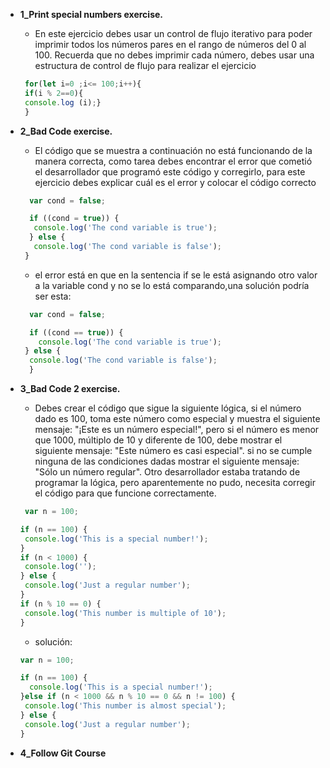 - **1_Print special numbers exercise.**
  - En este ejercicio debes usar un control de flujo iterativo para poder imprimir todos los números pares en el rango  de números del 0 al 100. Recuerda que no debes imprimir cada número, debes usar una estructura de control de flujo  para realizar el ejercicio
   
   ```js
    for(let i=0 ;i<= 100;i++){
    if(i % 2==0){
    console.log (i);}
    }

- **2_Bad Code exercise.**
  - El código que se muestra a continuación no está funcionando de la manera correcta, como tarea debes encontrar   el error que cometió el desarrollador que programó este código y corregirlo, para este ejercicio debes explicar cuál es el error y colocar el código correcto
  ```js
    var cond = false;

    if ((cond = true)) {
     console.log('The cond variable is true');
    } else {
     console.log('The cond variable is false');
   }
  ```
  - el error está en que en la sentencia if  se le está asignando otro valor a la variable cond y no se lo está comparando,una solución podría ser esta:
  ```js
    var cond = false;

    if ((cond == true)) {
      console.log('The cond variable is true');
   } else {
    console.log('The cond variable is false');
    }
  ```

- **3_Bad Code 2 exercise.**
  - Debes crear el código que sigue la siguiente lógica, si el número dado es 100, toma este número como especial y   muestra el siguiente mensaje: "¡Este es un número especial!", pero si el número es menor que 1000, múltiplo de 10   y diferente de 100, debe mostrar el siguiente mensaje: "Este número es casi especial". si no se cumple ninguna de   las condiciones dadas mostrar el siguiente mensaje: "Sólo un número regular". Otro desarrollador estaba tratando  de programar la lógica, pero aparentemente no pudo, necesita corregir el código para que funcione correctamente.
  ```js
   var n = 100;

  if (n == 100) {
   console.log('This is a special number!');
  }
  if (n < 1000) {
   console.log('');
  } else {
   console.log('Just a regular number');
  }
  if (n % 10 == 0) {
   console.log('This number is multiple of 10');
  }
  ```
  - solución:

  ```js
  var n = 100;

  if (n == 100) {
    console.log('This is a special number!');
  }else if (n < 1000 && n % 10 == 0 && n != 100) {
   console.log('This number is almost special');
  } else {
   console.log('Just a regular number');
  }
  ```
- **4_Follow Git Course**
